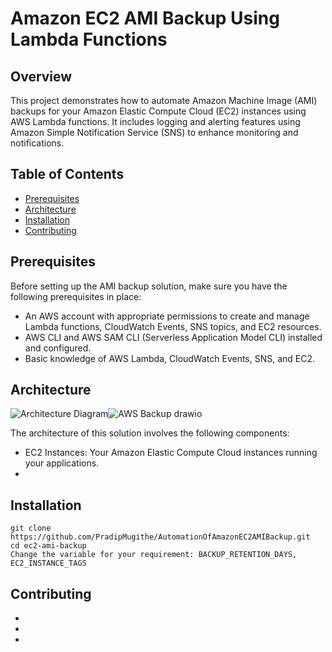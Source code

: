 # Amazon EC2 AMI Backup Using Lambda Functions

## Overview

This project demonstrates how to automate Amazon Machine Image (AMI) backups for your Amazon Elastic Compute Cloud (EC2) instances using AWS Lambda functions. It includes logging and alerting features using Amazon Simple Notification Service (SNS) to enhance monitoring and notifications.

## Table of Contents

- [Prerequisites](#prerequisites)
- [Architecture](#architecture)
- [Installation](#installation)
- [Contributing](#contributing)


## Prerequisites

Before setting up the AMI backup solution, make sure you have the following prerequisites in place:

- An AWS account with appropriate permissions to create and manage Lambda functions, CloudWatch Events, SNS topics, and EC2 resources.
- AWS CLI and AWS SAM CLI (Serverless Application Model CLI) installed and configured.
- Basic knowledge of AWS Lambda, CloudWatch Events, SNS, and EC2.

## Architecture

![Architecture Diagram]()![AWS Backup drawio](https://github.com/PradipMugithe/AutomationOfAmazonEC2AMIBackup/assets/78589162/2e5a38f2-8b95-4383-8d4e-6f40fcc1ccb7)


The architecture of this solution involves the following components:
- EC2 Instances: Your Amazon Elastic Compute Cloud instances running your applications.
-
## Installation
```
git clone https://github.com/PradipMugithe/AutomationOfAmazonEC2AMIBackup.git
cd ec2-ami-backup
Change the variable for your requirement: BACKUP_RETENTION_DAYS, EC2_INSTANCE_TAGS

```

## Contributing
-
-
-


